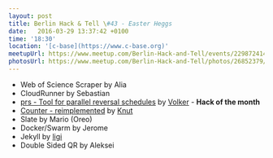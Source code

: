 ```yaml
---
layout: post
title: Berlin Hack & Tell \#43 - Easter Heggs
date:   2016-03-29 13:37:42 +0100
time: '18:30'
location: '[c-base](https://www.c-base.org)'
meetupUrl: https://www.meetup.com/Berlin-Hack-and-Tell/events/229872414/
photosUrl: https://www.meetup.com/Berlin-Hack-and-Tell/photos/26852379/
---
```


* Web of Science Scraper by Alia
* CloudRunner by Sebastian
* [prs - Tool for parallel reversal schedules](https://github.com/vog/prs) by [Volker](https://njh.eu) - **Hack of the month**
* [Counter - reimplemented](https://github.com/k-nut/counter-reimplemented) by [Knut](https://k-nut.eu)
* Slate by Mario (Oreo)
* Docker/Swarm by Jerome
* Jekyll by [ligi](http://ligi.de)
* Double Sided QR by Aleksei
